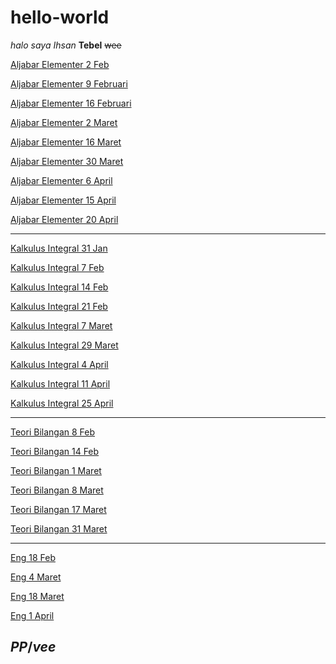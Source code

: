 # hello-world
*halo saya Ihsan*
**Tebel**
~~wee~~

[Aljabar Elementer 2 Feb](https://photos.app.goo.gl/XBf2AqSYu88a2akD7)

[Aljabar Elementer 9 Februari](https://photos.app.goo.gl/9S82pBmkckEwN7nx8)

[Aljabar Elementer 16 Februari](https://photos.app.goo.gl/FgDqBc1oCanpqNKc9)

[Aljabar Elementer 2 Maret](https://photos.app.goo.gl/aDVz9QgNrP3em1a38)

[Aljabar Elementer 16 Maret](https://photos.app.goo.gl/xYrXuSNv5j3oKfTY7)

[Aljabar Elementer 30 Maret](https://photos.app.goo.gl/Xq9b3d4gy9kbXbUR7)

[Aljabar Elementer 6 April](https://photos.app.goo.gl/ibHwj48xi1dxX4K69)

[Aljabar Elementer 15 April](https://photos.app.goo.gl/WJ9sz4N5DiP6vcPk7)

[Aljabar Elementer 20 April](https://photos.app.goo.gl/XyywoPhftD5o5hYE8)

---

[Kalkulus Integral 31 Jan](https://photos.app.goo.gl/14EpUfuXArchAv538)

[Kalkulus Integral 7 Feb](https://photos.app.goo.gl/qJqoLW6Yv62XEyWCA)

[Kalkulus Integral 14 Feb](https://photos.app.goo.gl/Bcg43yQTXVV9WRJ19)

[Kalkulus Integral 21 Feb](https://photos.app.goo.gl/oeckrUAqbJyb4CU36)

[Kalkulus Integral 7 Maret](https://photos.app.goo.gl/tNE62gfFmtBJA1Ju7)

[Kalkulus Integral 29 Maret](https://photos.app.goo.gl/78VLz4wcu6vZ7qDN9)

[Kalkulus Integral 4 April](https://photos.app.goo.gl/hdBRbTURA27TarKr9)

[Kalkulus Integral 11 April](https://photos.app.goo.gl/pdE7ppfBQm4NSkZp7)

[Kalkulus Integral 25 April](https://photos.app.goo.gl/ugDumBpFA8zeGhDG9)

---

[Teori Bilangan 8 Feb](https://photos.app.goo.gl/GwEdp7t3m1LQTAHw9)

[Teori Bilangan 14 Feb](https://photos.app.goo.gl/8zphajd4ZKSQYSjG8)

[Teori Bilangan 1 Maret](https://photos.app.goo.gl/yhAZtWrBkTm61uuN7)

[Teori Bilangan 8 Maret](https://photos.app.goo.gl/PHkeojNuGEQLUTWm8)

[Teori Bilangan 17 Maret](https://photos.app.goo.gl/KiRztsw7haQDKWxY9)

[Teori Bilangan 31 Maret](https://photos.app.goo.gl/gRN7qxdW8YsVzZ936)

---

[Eng 18 Feb](https://photos.app.goo.gl/nLKW7kE8gNpkRFyYA)

[Eng 4 Maret](https://photos.app.goo.gl/u9pkQKx5Yp6VR9Hu9)

[Eng 18 Maret](https://photos.app.goo.gl/a3xTdj4CqcZ8TSRT8)

[Eng 1 April](https://photos.app.goo.gl/cff9YDR2i3TYafzu8)

## $PP /vee$
